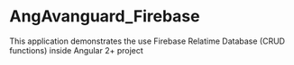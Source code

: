 # AngAvanguard_Firebase
This application demonstrates the use Firebase Relatime Database (CRUD functions) inside Angular 2+ project
